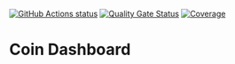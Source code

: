 <a href="https://github.com/actions/toolkit"><img alt="GitHub Actions status" src="https://github.com/CuttingEdgeCommunity/coindashboard-backend/workflows/build/badge.svg"></a>
[![Quality Gate Status](https://sonarcloud.io/api/project_badges/measure?project=CuttingEdgeCommunity_coindashboard-backend&metric=alert_status)](https://sonarcloud.io/summary/new_code?id=CuttingEdgeCommunity_coindashboard-backend)
[![Coverage](https://sonarcloud.io/api/project_badges/measure?project=CuttingEdgeCommunity_coindashboard-backend&metric=coverage)](https://sonarcloud.io/summary/new_code?id=CuttingEdgeCommunity_coindashboard-backend)

# Coin Dashboard